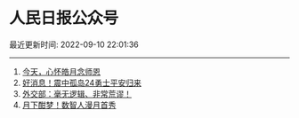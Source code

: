 # 人民日报公众号

最近更新时间: 2022-09-10 22:01:36

--- 
1. [今天，心怀皓月念师恩](https://mp.weixin.qq.com/s/KNuDzRvEh4S4kAFPb1WUEQ) 
2. [好消息！震中孤岛24勇士平安归来](https://mp.weixin.qq.com/s/ExRXGvzxESzH_3HU43l_xw) 
3. [外交部：毫无逻辑、非常荒谬！](https://mp.weixin.qq.com/s/2LAW3R2ABlzsqYhWvXCJrg) 
4. [月下酣梦！数智人漫月首秀](https://mp.weixin.qq.com/s/24iJjxAB94B_i8-zN67Nxw) 
